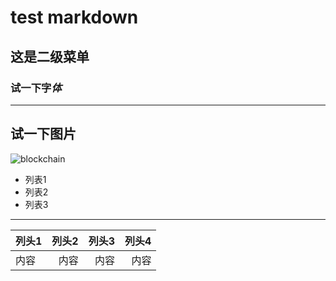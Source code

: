 # test markdown
## 这是二级菜单
### **试一**下字*体*
---
试一下图片
---
![blockchain](https://ss0.bdstatic.com/70cFvHSh_Q1YnxGkpoWK1HF6hhy/it/u=702257389,1274025419&fm=27&gp=0.jpg "区块链")
+ 列表1
+ 列表2
+ 列表3
---
列头1|列头2|列头3|列头4
---|---:|---:|---:
内容|内容|内容|内容

